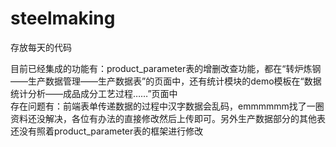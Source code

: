 # steelmaking
存放每天的代码

目前已经集成的功能有：product_parameter表的增删改查功能，都在“转炉炼钢——生产数据管理——生产数据表”的页面中，还有统计模块的demo模板在“数据统计分析——成品成分工艺过程……”页面中<br>
存在问题有：前端表单传递数据的过程中汉字数据会乱码，emmmmmm找了一圈资料还没解决，各位有办法的直接修改然后上传即可。另外生产数据部分的其他表还没有照着product_parameter表的框架进行修改
